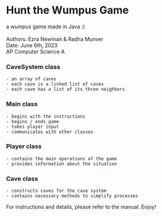 # Hunt the Wumpus Game
a *wumpus* game made in Java :)
<br>
<br>
Authors: Ezra Newman & Radha Munver
<br>
Date: June 6th, 2023
<br>
AP Computer Science A

### CaveSystem class
    - an array of caves
    - each cave is a linked list of caves
    - each cave has a list of its three neighbors

### Main class
    - begins with the instructions
    - begins / ends game
    - takes player input
    - communicates with other classes

### Player class
    - contains the main operations of the game
    - provides information about the situation

### Cave class
    - constructs caves for the cave system
    - contains necessary methods to simplify processes

For instructions and details, please refer to the manual. Enjoy!
